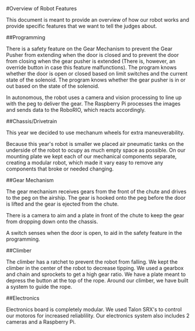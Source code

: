 #Overview of Robot Features

This document is meant to provide an overview of how our robot works and provide specific features that we want to tell the judges about.
 


##Programming


There is a safety feature on the Gear Mechanism to prevent the Gear Pusher from extending when the door is closed and to prevent the door from closing when the gear pusher is extended (There is, however, an override button in case this feature malfunctions). The program knows whether the door is open or closed based on limit switches and the current state of the solenoid. The program knows whether the gear pusher is in or out based on the state of the solenoid.


In autonomous, the robot uses a camera and vision processing to line up with the peg to deliver the gear. The Raspberry Pi processes the images and sends data to the RoboRIO, which reacts accordingly.


##Chassis/Drivetrain


This year we decided to use mechanum wheels for extra maneuverability. 

Because this year's robot is smaller we placed air pneumatic tanks on the underside of the robot to ocupy as much empty space as possible. On our mounting plate we kept each of our mechanical components separate, creating a modular robot, which made it vary easy to remove any components that broke or needed changing.


##Gear Mechanism

The gear mechanism receives gears from the front of the chute and drives to the peg on the airship. The gear is hooked onto the peg before the door is lifted and the gear is ejected from the chute.

There is a camera to aim and a plate in front of the chute to keep the gear from dropping down onto the chassis.

A switch senses when the door is open, to aid in the safety feature in the programming.


##Climber


The climber has a ratchet to prevent the robot from falling. We kept the climber in the center of the robot to decrease tipping. We used a gearbox and chain and sprockets to get a high gear ratio. We have a plate meant to depress the button at the top of the rope. Around our climber, we have built a system to guide the rope.


##Electronics


Electronics board is completely modular. We used Talon SRX's to control our motoros for increased reliablility. Our electronics system also includes 2 cameras and a Raspberry Pi.